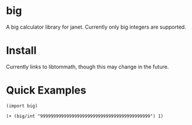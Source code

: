 # big

A big calculator library for janet. Currently only big integers are supported.

# Install

Currently links to libtommath, though this may change in the future.

# Quick Examples

```
(import big)

(+ (big/int "999999999999999999999999999999999999999999") 1)
```
